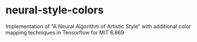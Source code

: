 # neural-style-colors
Implementation of "A Neural Algorithm of Artistic Style" with additional color mapping techniques in Tensorflow for MIT 6.869
